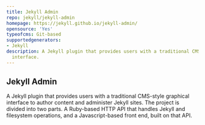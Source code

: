 ```yaml
---
title: Jekyll Admin
repo: jekyll/jekyll-admin
homepage: https://jekyll.github.io/jekyll-admin/
opensource: 'Yes'
typeofcms: Git-based
supportedgenerators:
- Jekyll
description: A Jekyll plugin that provides users with a traditional CMS-style graphical
  interface.
---
```


## Jekyll Admin
A Jekyll plugin that provides users with a traditional CMS-style graphical interface to author content and administer Jekyll sites. The project is divided into two parts. A Ruby-based HTTP API that handles Jekyll and filesystem operations, and a Javascript-based front end, built on that API.
